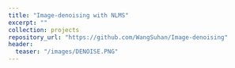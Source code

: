 ```yaml
---
title: "Image-denoising with NLMS"
excerpt: ""
collection: projects
repository_url: "https://github.com/WangSuhan/Image-denoising"  
header:
  teaser: "/images/DENOISE.PNG"  
---
```

